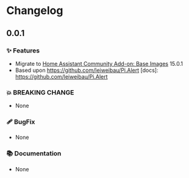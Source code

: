 # Changelog

## 0.0.1
### ✨ Features
- Migrate to [Home Assistant Community Add-on: Base Images](https://github.com/hassio-addons/addon-base) 15.0.1
- Based upon https://github.com/leiweibau/Pi.Alert
[docs]: https://github.com/leiweibau/Pi.Alert

### 💥 BREAKING CHANGE

- None

### 🩹 BugFix

- None

### 📚 Documentation

- None